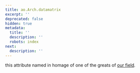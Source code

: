 ```yaml
---
title: ao.Arch.datamatrix
excerpt: ''
deprecated: false
hidden: true
metadata:
  title: ''
  description: ''
  robots: index
next:
  description: ''
---
```

this attribute named in homage of one of the greats of [our field](https://www.youtube.com/watch?v=2PFgbg8QOPk).